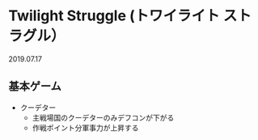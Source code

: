 # Twilight Struggle (トワイライト ストラグル）
2019.07.17 

## 基本ゲーム
* クーデター
    * 主戦場国のクーデターのみデフコンが下がる
    * 作戦ポイント分軍事力が上昇する

    
    
    
    
    

